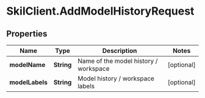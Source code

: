 # SkilClient.AddModelHistoryRequest

## Properties

Name | Type | Description | Notes
------------ | ------------- | ------------- | -------------
**modelName** | **String** | Name of the model history / workspace | [optional] 
**modelLabels** | **String** | Model history / workspace labels | [optional] 


